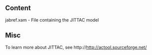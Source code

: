 ## Content
jabref.xam - File containing the JITTAC model

## Misc
To learn more about JITTAC, see http://http://actool.sourceforge.net/
